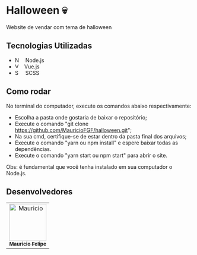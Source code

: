 # Halloween 💀

Website de vendar com tema de halloween

## Tecnologias Utilizadas
- <img align="left" alt="NodeJS" width="15px" style="padding-right:10px;" src="https://cdn.jsdelivr.net/gh/devicons/devicon/icons/nodejs/nodejs-original.svg" /> Node.js
- <img align="left" alt="Vue" width="12px" style="padding-right:10px;" src="https://user-images.githubusercontent.com/52111341/236700567-b91a6fed-cbc1-411c-b0cf-89c7fa7caf09.svg" /> Vue.js
- <img align="left" alt="SASS" width="15px" style="padding-right:10px;" src="https://cdn.jsdelivr.net/gh/devicons/devicon/icons/sass/sass-original.svg" /> SCSS

## Como rodar
No terminal do computador, execute os comandos  abaixo respectivamente:
- Escolha a pasta onde gostaria de baixar o repositório;
- Execute o comando "git clone https://github.com/MauricioFGF/halloween.git";
- Na sua cmd, certifique-se de estar dentro da pasta final dos arquivos;
- Execute o comando "yarn ou npm install" e espere baixar todas as dependências.
- Execute o comando "yarn start ou npm start" para abrir o site.

Obs: é fundamental que você tenha instalado em sua computador o Node.js.

## Desenvolvedores

<table>
  <tr>
     <td align="center"><a href="https://github.com/MauricioFGF"><img src="https://i.imgur.com/crcg9Sz.jpeg" width="100px;" alt="Mauricio"/><br /><sub><b>Mauricio Felipe</b></sub></a><br/>  
  </tr>
</table>
